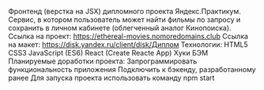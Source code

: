 Фронтенд (верстка на JSX) дипломного проекта Яндекс.Практикум.
Сервис, в котором пользователь может найти фильмы по запросу и сохранить в личном кабинете (облегченный аналог Кинопоиска).
Ссылка на проект: https://ethereal-movies.nomoredomains.club
Ссылка на макет: https://disk.yandex.ru/client/disk/Диплом
Технологии:
HTML5
CSS3
JavaScript (ES6)
React (Create Reacte App)
Хуки
БЭМ
Планируемые доработки проекта:
Запрограммировать функциональность приложения
Подключить к бэкенду, разработанному ранее
Для запуска проекта использовать команду npm start